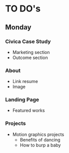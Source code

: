 # TO DO's

## Monday
### Civica Case Study
- Marketing section
- Outcome section

### About
- Link resume
- Image

### Landing Page
- Featured works

### Projects
- Motion graphics projects
    - Benefits of dancing
    - How to burp a baby

